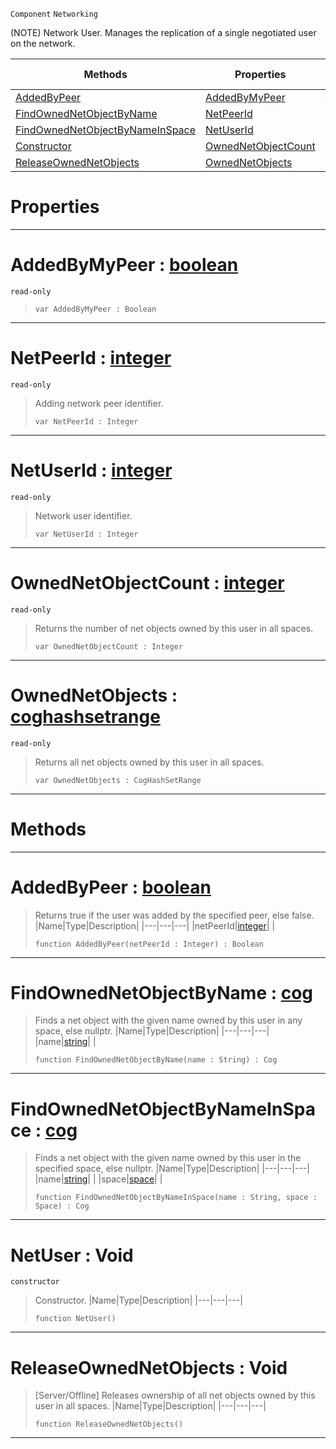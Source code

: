  `Component` `Networking`



(NOTE) Network User. Manages the replication of a single negotiated user on the network.

|Methods|Properties|Base Classes|Derived Classes|
|---|---|---|---|
|[ AddedByPeer](https://github.com/ArendDanielek/ZeroDocsTest/blob/master/code_reference/class_reference/netuser.markdown#addedbypeer-zero-engine)|[ AddedByMyPeer](https://github.com/ArendDanielek/ZeroDocsTest/blob/master/code_reference/class_reference/netuser.markdown#addedbymypeer-zero-engin)|[netobject](https://github.com/ArendDanielek/ZeroDocsTest/blob/master/code_reference/class_reference/netobject.markdown)| |
|[ FindOwnedNetObjectByName](https://github.com/ArendDanielek/ZeroDocsTest/blob/master/code_reference/class_reference/netuser.markdown#findownednetobjectbyname)|[ NetPeerId](https://github.com/ArendDanielek/ZeroDocsTest/blob/master/code_reference/class_reference/netuser.markdown#netpeerid-zero-engine-do)| | |
|[ FindOwnedNetObjectByNameInSpace](https://github.com/ArendDanielek/ZeroDocsTest/blob/master/code_reference/class_reference/netuser.markdown#findownednetobjectbyname)|[ NetUserId](https://github.com/ArendDanielek/ZeroDocsTest/blob/master/code_reference/class_reference/netuser.markdown#netuserid-zero-engine-do)| | |
|[ Constructor](https://github.com/ArendDanielek/ZeroDocsTest/blob/master/code_reference/class_reference/netuser.markdown#netuser-void)|[ OwnedNetObjectCount](https://github.com/ArendDanielek/ZeroDocsTest/blob/master/code_reference/class_reference/netuser.markdown#ownednetobjectcount-zero)| | |
|[ ReleaseOwnedNetObjects](https://github.com/ArendDanielek/ZeroDocsTest/blob/master/code_reference/class_reference/netuser.markdown#releaseownednetobjects-v)|[ OwnedNetObjects](https://github.com/ArendDanielek/ZeroDocsTest/blob/master/code_reference/class_reference/netuser.markdown#ownednetobjects-zero-eng)| | |


 #  Properties


---  
 #  AddedByMyPeer : [boolean](https://github.com/ArendDanielek/ZeroDocsTest/blob/master/code_reference/zilch_base_types/boolean.markdown)

 `read-only`

> 
> ``` lang=cpp, name=Zilch
> var AddedByMyPeer : Boolean


---  
 #  NetPeerId : [integer](https://github.com/ArendDanielek/ZeroDocsTest/blob/master/code_reference/zilch_base_types/integer.markdown)

 `read-only`

> Adding network peer identifier.
> ``` lang=cpp, name=Zilch
> var NetPeerId : Integer


---  
 #  NetUserId : [integer](https://github.com/ArendDanielek/ZeroDocsTest/blob/master/code_reference/zilch_base_types/integer.markdown)

 `read-only`

> Network user identifier.
> ``` lang=cpp, name=Zilch
> var NetUserId : Integer


---  
 #  OwnedNetObjectCount : [integer](https://github.com/ArendDanielek/ZeroDocsTest/blob/master/code_reference/zilch_base_types/integer.markdown)

 `read-only`

> Returns the number of net objects owned by this user in all spaces.
> ``` lang=cpp, name=Zilch
> var OwnedNetObjectCount : Integer


---  
 #  OwnedNetObjects : [coghashsetrange](https://github.com/ArendDanielek/ZeroDocsTest/blob/master/code_reference/class_reference/coghashsetrange.markdown)

 `read-only`

> Returns all net objects owned by this user in all spaces.
> ``` lang=cpp, name=Zilch
> var OwnedNetObjects : CogHashSetRange


---  
 #  Methods


---  
 #  AddedByPeer : [boolean](https://github.com/ArendDanielek/ZeroDocsTest/blob/master/code_reference/zilch_base_types/boolean.markdown)

> Returns true if the user was added by the specified peer, else false.
> |Name|Type|Description|
> |---|---|---|
> |netPeerId|[integer](https://github.com/ArendDanielek/ZeroDocsTest/blob/master/code_reference/zilch_base_types/integer.markdown)| |
> ``` lang=cpp, name=Zilch
> function AddedByPeer(netPeerId : Integer) : Boolean
> ``` 


---  
 #  FindOwnedNetObjectByName : [cog](https://github.com/ArendDanielek/ZeroDocsTest/blob/master/code_reference/class_reference/cog.markdown)

> Finds a net object with the given name owned by this user in any space, else nullptr.
> |Name|Type|Description|
> |---|---|---|
> |name|[string](https://github.com/ArendDanielek/ZeroDocsTest/blob/master/code_reference/zilch_base_types/string.markdown)| |
> ``` lang=cpp, name=Zilch
> function FindOwnedNetObjectByName(name : String) : Cog
> ``` 


---  
 #  FindOwnedNetObjectByNameInSpace : [cog](https://github.com/ArendDanielek/ZeroDocsTest/blob/master/code_reference/class_reference/cog.markdown)

> Finds a net object with the given name owned by this user in the specified space, else nullptr.
> |Name|Type|Description|
> |---|---|---|
> |name|[string](https://github.com/ArendDanielek/ZeroDocsTest/blob/master/code_reference/zilch_base_types/string.markdown)| |
> |space|[space](https://github.com/ArendDanielek/ZeroDocsTest/blob/master/code_reference/class_reference/space.markdown)| |
> ``` lang=cpp, name=Zilch
> function FindOwnedNetObjectByNameInSpace(name : String, space : Space) : Cog
> ``` 


---  
 #  NetUser : Void

 `constructor`

> Constructor.
> |Name|Type|Description|
> |---|---|---|
> ``` lang=cpp, name=Zilch
> function NetUser()
> ``` 


---  
 #  ReleaseOwnedNetObjects : Void

> [Server/Offline] Releases ownership of all net objects owned by this user in all spaces.
> |Name|Type|Description|
> |---|---|---|
> ``` lang=cpp, name=Zilch
> function ReleaseOwnedNetObjects()
> ``` 


---  
 
  
  
  
  
  
  
  

 